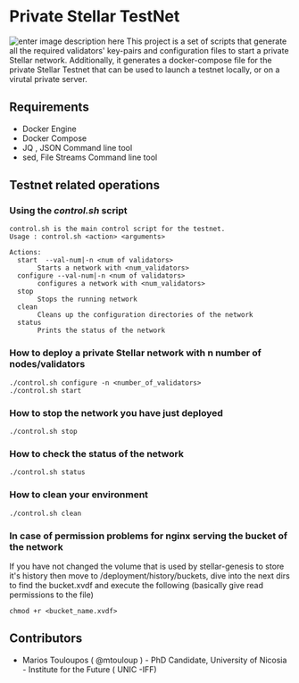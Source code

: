 # Private Stellar TestNet 
![enter image description here](https://assets.gadgets360cdn.com/img/crypto/stellar-og-logo.png)
This project is a set of scripts that generate all the required validators' key-pairs and configuration files to start a private Stellar network. Additionally, it generates a docker-compose file for the private Stellar Testnet that can be used to launch a testnet locally, or on a virutal private server.

## Requirements
- Docker Engine
- Docker Compose
- JQ , JSON Command line tool
- sed, File Streams Command line tool

## Testnet related operations

### Using the *control.sh* script

```
control.sh is the main control script for the testnet.
Usage : control.sh <action> <arguments>

Actions:
  start  --val-num|-n <num of validators>
       Starts a network with <num_validators> 
  configure --val-num|-n <num of validators>
       configures a network with <num_validators> 
  stop
       Stops the running network
  clean
       Cleans up the configuration directories of the network
  status
       Prints the status of the network
```
### How to deploy a private Stellar network with n number of nodes/validators
```
./control.sh configure -n <number_of_validators>
./control.sh start
```

### How to stop the network you have just deployed
```
./control.sh stop
```

### How to check the status of the network
```
./control.sh status
```

### How to clean your environment
```
./control.sh clean
```

### In case of permission problems for nginx serving the bucket of the network

If you have not changed the volume that is used by stellar-genesis to store it's history then move to /deployment/history/buckets, dive into the next dirs to find the bucket.xvdf and execute the following (basically give read permissions to the file)
```
chmod +r <bucket_name.xvdf>
```


## Contributors

- Marios Touloupos ( @mtouloup ) - PhD Candidate, University of Nicosia - Institute for the Future ( UNIC -IFF)


